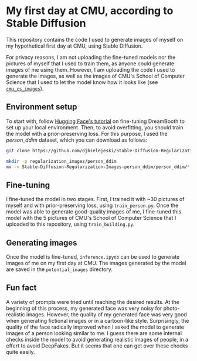 # My first day at CMU, according to Stable Diffusion

This repository contains the code I used to generate images of myself on my hypothetical first day at CMU, using Stable Diffusion.

For privacy reasons, I am not uploading the fine-tuned models nor the pictures of myself that I used to train them, as anyone could generate images of me using them. However, I am uploading the code I used to generate the images, as well as the images of CMU's School of Computer Science that I used to let the model know how it looks like (see [`cmu_cs_images`](cmu_cs_images/)).

## Environment setup

To start with, follow [Hugging Face's tutorial](https://huggingface.co/docs/diffusers/training/dreambooth) on fine-tuning DreamBooth to set up your local environment. Then, to avoid overfitting, you should train the model with a prior-preserving loss. For this purpose, I used the *person_ddim* dataset, which you can download as follows:

```bash
git clone https://github.com/djbielejeski/Stable-Diffusion-Regularization-Images-person_ddim.git

mkdir -p regularization_images/person_ddim
mv -v Stable-Diffusion-Regularization-Images-person_ddim/person_ddim/*.* regularization_images/person_ddim
```

## Fine-tuning

I fine-tuned the model in two stages. First, I trained it with ~30 pictures of myself and with prior-preserving loss, using `train_person.py`. Once the model was able to generate good-quality images of me, I fine-tuned this model with the 5 pictures of CMU's School of Computer Science that I uploaded to this repository, using `train_building.py`.

## Generating images

Once the model is fine-tuned, `inference.ipynb` can be used to generate images of me on my first day at CMU. The images generated by the model are saved in the `potential_images` directory.

## Fun fact

A variety of prompts were tried until reaching the desired results. At the beginning of this process, my generated face was very noisy for photo-realistic images. However, the quality of my generated face was very good when generating fictional images or in a cartoon-like style. Surprisingly, the quality of the face radically improved when I asked the model to generate images of a person looking similar to me. I guess there are some internal checks inside the model to avoid generating realistic images of people, in a effort to avoid DeepFakes. But it seems that one can get over these checks quite easily.
